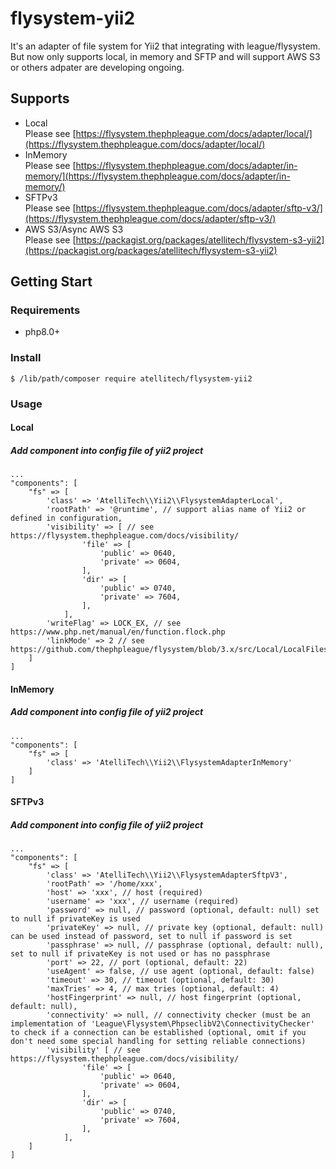 # flysystem-yii2
It's an adapter of file system for Yii2 that integrating with league/flysystem. But now only supports local, in memory and SFTP and will support AWS S3 or others adpater are developing ongoing.

## Supports
- Local   
Please see [https://flysystem.thephpleague.com/docs/adapter/local/](https://flysystem.thephpleague.com/docs/adapter/local/)
- InMemory   
Please see [https://flysystem.thephpleague.com/docs/adapter/in-memory/](https://flysystem.thephpleague.com/docs/adapter/in-memory/)
- SFTPv3   
Please see [https://flysystem.thephpleague.com/docs/adapter/sftp-v3/](https://flysystem.thephpleague.com/docs/adapter/sftp-v3/)
- AWS S3/Async AWS S3   
Please see [https://packagist.org/packages/atellitech/flysystem-s3-yii2](https://packagist.org/packages/atellitech/flysystem-s3-yii2)

## Getting Start
### Requirements
- php8.0+

### Install
```
$ /lib/path/composer require atellitech/flysystem-yii2
```

### Usage
#### Local
##### Add component into config file of yii2 project

```php=
...
"components": [
    "fs" => [
        'class' => 'AtelliTech\\Yii2\\FlysystemAdapterLocal',
        'rootPath' => '@runtime', // support alias name of Yii2 or defined in configuration,
        'visibility' => [ // see https://flysystem.thephpleague.com/docs/visibility/
                'file' => [
                    'public' => 0640,
                    'private' => 0604,
                ],
                'dir' => [
                    'public' => 0740,
                    'private' => 7604,
                ],
            ],
        'writeFlag' => LOCK_EX, // see https://www.php.net/manual/en/function.flock.php
        'linkMode' => 2 // see https://github.com/thephpleague/flysystem/blob/3.x/src/Local/LocalFilesystemAdapter.php#L54
    ]
]
```

#### InMemory
##### Add component into config file of yii2 project

```php=
...
"components": [
    "fs" => [
        'class' => 'AtelliTech\\Yii2\\FlysystemAdapterInMemory'
    ]
]
```

#### SFTPv3
##### Add component into config file of yii2 project

```php=
...
"components": [
    "fs" => [
        'class' => 'AtelliTech\\Yii2\\FlysystemAdapterSftpV3',
        'rootPath' => '/home/xxx',
        'host' => 'xxx', // host (required)
        'username' => 'xxx', // username (required)
        'password' => null, // password (optional, default: null) set to null if privateKey is used
        'privateKey' => null, // private key (optional, default: null) can be used instead of password, set to null if password is set
        'passphrase' => null, // passphrase (optional, default: null), set to null if privateKey is not used or has no passphrase
        'port' => 22, // port (optional, default: 22)
        'useAgent' => false, // use agent (optional, default: false)
        'timeout' => 30, // timeout (optional, default: 30)
        'maxTries' => 4, // max tries (optional, default: 4)
        'hostFingerprint' => null, // host fingerprint (optional, default: null),
        'connectivity' => null, // connectivity checker (must be an implementation of 'League\Flysystem\PhpseclibV2\ConnectivityChecker' to check if a connection can be established (optional, omit if you don't need some special handling for setting reliable connections)
        'visibility' [ // see https://flysystem.thephpleague.com/docs/visibility/
                'file' => [
                    'public' => 0640,
                    'private' => 0604,
                ],
                'dir' => [
                    'public' => 0740,
                    'private' => 7604,
                ],
            ],
    ]
]
```
